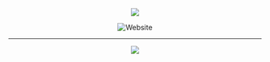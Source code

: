 <div align="center">

  <img src="https://arweave.net/SYoq7tAMW6J1Q6_ELTnJ8KWLp7-FBinXMaqASSduLmg" />

  ![Website](https://img.shields.io/website?url=https%3A%2F%2Fzephyrusprosperity.com&style=flat-square)

  ---
  ![](https://quotes-github-readme.vercel.app/api?type=horizontal&theme=radical)
  
</div>
